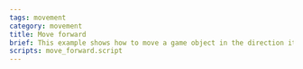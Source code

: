 ```yaml
---
tags: movement
category: movement
title: Move forward
brief: This example shows how to move a game object in the direction it is rotated/facing.
scripts: move_forward.script
---
```

